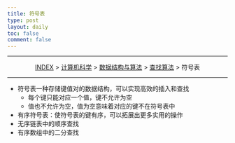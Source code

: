 ```yaml
---
title: 符号表
type: post
layout: daily
toc: false
comment: false
---
```

---
<span><center>[INDEX](/gknows/index) > [计算机科学](/gknows/计算机科学) > [数据结构与算法](/gknows/数据结构与算法) > [查找算法](/gknows/查找算法) > 符号表</center></span>

---
- 符号表一种存储键值对的数据结构，可以实现高效的插入和查找
  - 每个键只能对应一个值，键不允许为空
  - 值也不允许为空，值为空意味着对应的键不在符号表中
- 有序符号表：使符号表的键有序，可以拓展出更多实用的操作
- 无序链表中的顺序查找
- 有序数组中的二分查找
